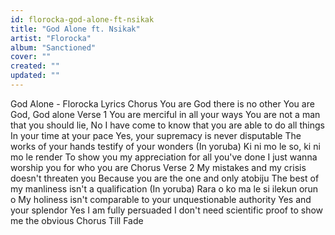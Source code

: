 ```yaml
---
id: florocka-god-alone-ft-nsikak
title: "God Alone ft. Nsikak"
artist: "Florocka"
album: "Sanctioned"
cover: ""
created: ""
updated: ""
---
```


God Alone - Florocka Lyrics
Chorus
You are God there is no other
You are God, God alone
Verse 1
You are merciful in all your ways
You are not a man that you should lie, No
I have come to know that you are able to do all things
In your time at your pace
Yes, your supremacy is never disputable
The works of your hands testify of your wonders
(In yoruba) Ki ni mo le so, ki ni mo le render
To show you my appreciation for all you've done
I just wanna worship you for who you are
Chorus
Verse 2
My mistakes and my crisis doesn't threaten you
Because you are the one and only atobiju
The best of my manliness isn't a qualification
(In yoruba) Rara o ko ma le si ilekun orun o
My holiness isn't comparable to your unquestionable authority
Yes and your splendor
Yes I am fully persuaded
I don't need scientific proof to show me the obvious
Chorus Till Fade